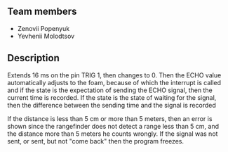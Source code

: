 ## Team members
- Zenovii Popenyuk
- Yevhenii Molodtsov

## Description
Extends 16 ms on the pin TRIG 1, then changes to 0. Then the ECHO value automatically adjusts to the foam, because of which
the interrupt is called and if the state is the expectation of sending the ECHO signal, then the current time is recorded.
If the state is the state of waiting for the signal, then the difference between the sending time and the signal is recorded

If the distance is less than 5 cm or more than 5 meters, then an error is shown since the rangefinder does not detect a range less than 5 cm, and the distance more than 5 meters he counts wrongly.
If the signal was not sent, or sent, but not "come back" then the program freezes.
